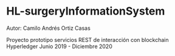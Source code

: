 # HL-surgeryInformationSystem
Autor: Camilo Andrés Ortiz Casas

Proyecto prototipo servicios REST de interacción con blockchain Hyperledger
Junio 2019 - Diciembre 2020
